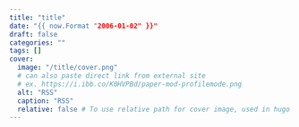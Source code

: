 ```yaml
---
title: "title"
date: "{{ now.Format "2006-01-02" }}"
draft: false
categories: ""
tags: []
cover:
  image: "/title/cover.png"
  # can also paste direct link from external site
  # ex. https://i.ibb.co/K0HVPBd/paper-mod-profilemode.png
  alt: "RSS"
  caption: "RSS"
  relative: false # To use relative path for cover image, used in hugo Page-bundles
---
```

